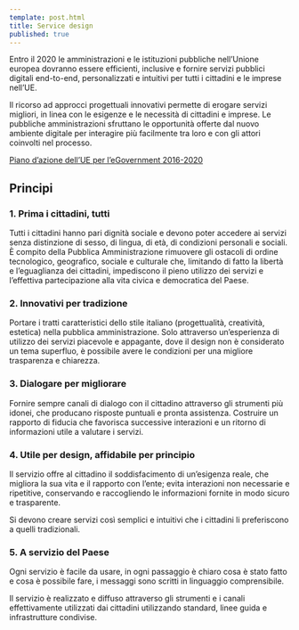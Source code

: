 ```yaml
---
template: post.html
title: Service design
published: true
---
```


Entro il 2020 le amministrazioni e le istituzioni pubbliche nell’Unione europea dovranno essere efficienti, inclusive e fornire servizi pubblici digitali end-to-end, personalizzati e intuitivi per tutti i cittadini e le imprese nell’UE.

Il ricorso ad approcci progettuali innovativi permette di erogare servizi migliori, in linea con le esigenze e le necessità di cittadini e imprese.
Le pubbliche amministrazioni sfruttano le opportunità offerte dal nuovo ambiente digitale per interagire più facilmente tra loro e
con gli attori coinvolti nel processo.

[Piano d’azione dell’UE per l’eGovernment 2016-2020](http://eur-lex.europa.eu/legal-content/IT/TXT/HTML/?uri=CELEX:52016DC0179&from=IT)

## Principi

### 1. <span id="prima-i-cittadini">Prima i cittadini, tutti</span>
<!-- <img src="images/playbook/icoPS001.svg" alt="" class="ico-playbookservizi"> -->

Tutti i cittadini hanno pari dignità sociale e devono poter accedere ai servizi senza distinzione di sesso, di lingua, di età, di condizioni personali e sociali. È compito della Pubblica Amministrazione rimuovere gli ostacoli di ordine tecnologico, geografico,
sociale e culturale che, limitando di fatto la libertà e l’eguaglianza dei cittadini, impediscono il pieno utilizzo dei servizi e l’effettiva partecipazione alla vita civica e democratica del Paese.

### 2. <span id="innovativi-per-tradizione">Innovativi per tradizione</span>
<!-- <img src="images/playbook/icoPS002.svg" alt="" class="ico-playbookservizi"> -->

Portare i tratti caratteristici dello stile italiano (progettualità, creatività, estetica) nella pubblica amministrazione. Solo attraverso un’esperienza di utilizzo dei servizi piacevole e appagante, dove il design non è considerato un tema superfluo,
è possibile avere le condizioni per una migliore trasparenza e chiarezza.

### 3. <span id="dialogare-per-migliorare">Dialogare per migliorare</span>
<!-- <img src="images/playbook/icoPS003.svg" alt="" class="ico-playbookservizi"> -->

Fornire sempre canali di dialogo con il cittadino attraverso gli strumenti più idonei, che producano risposte puntuali e pronta assistenza. Costruire un rapporto di fiducia che favorisca successive interazioni e un ritorno di informazioni utile a valutare
i servizi.

### 4. <span id="utile-e-affidabile">Utile per design, affidabile per principio</span>
<!-- <img src="images/playbook/icoPS004.svg" alt="" class="ico-playbookservizi"> -->

Il servizio offre al cittadino il soddisfacimento di un’esigenza reale, che migliora la sua vita e il rapporto con l’ente; evita interazioni non necessarie e ripetitive, conservando e raccogliendo le informazioni fornite in modo sicuro e trasparente.

Si devono creare servizi così semplici e intuitivi che i cittadini li preferiscono a quelli tradizionali.

### 5. <span id="a-servizio-paese">A servizio del Paese</span>
<!-- <img src="images/playbook/icoPS005.svg" alt="" class="ico-playbookservizi"> -->

Ogni servizio è facile da usare, in ogni passaggio è chiaro cosa è stato fatto e cosa è possibile fare, i messaggi sono scritti in linguaggio comprensibile.

Il servizio è realizzato e diffuso attraverso gli strumenti e i canali effettivamente utilizzati
dai cittadini utilizzando standard, linee guida e infrastrutture condivise.

